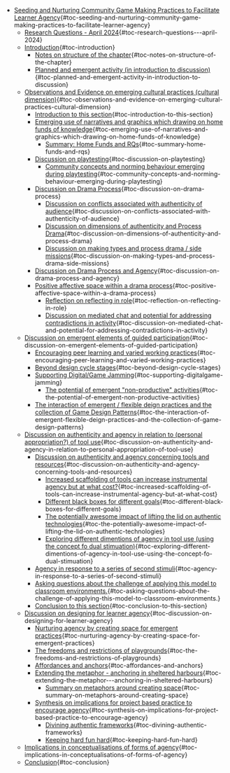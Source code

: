 -   [Seeding and Nurturing Community Game Making Practices to Facilitate
    Learner
    Agency](#seeding-and-nurturing-community-game-making-practices-to-facilitate-learner-agency){#toc-seeding-and-nurturing-community-game-making-practices-to-facilitate-learner-agency}
    -   [Research Questions - April
        2024](#research-questions---april-2024){#toc-research-questions---april-2024}
    -   [Introduction](#introduction){#toc-introduction}
        -   [Notes on structure of the
            chapter](#notes-on-structure-of-the-chapter){#toc-notes-on-structure-of-the-chapter}
        -   [Planned and emergent activity (in introduction to
            discussion)](#planned-and-emergent-activity-in-introduction-to-discussion){#toc-planned-and-emergent-activity-in-introduction-to-discussion}
    -   [Observations and Evidence on emerging cultural practices
        (cultural
        dimension)](#observations-and-evidence-on-emerging-cultural-practices-cultural-dimension){#toc-observations-and-evidence-on-emerging-cultural-practices-cultural-dimension}
        -   [Introduction to this
            section](#introduction-to-this-section){#toc-introduction-to-this-section}
        -   [Emerging use of narratives and graphics which drawing on
            home funds of
            knowledge](#emerging-use-of-narratives-and-graphics-which-drawing-on-home-funds-of-knowledge){#toc-emerging-use-of-narratives-and-graphics-which-drawing-on-home-funds-of-knowledge}
            -   [Summary: Home Funds and
                RQs](#summary-home-funds-and-rqs){#toc-summary-home-funds-and-rqs}
        -   [Discussion on
            playtesting](#discussion-on-playtesting){#toc-discussion-on-playtesting}
            -   [Community concepts and norming behaviour emerging
                during
                playtesting](#community-concepts-and-norming-behaviour-emerging-during-playtesting){#toc-community-concepts-and-norming-behaviour-emerging-during-playtesting}
        -   [Discussion on Drama
            Process](#discussion-on-drama-process){#toc-discussion-on-drama-process}
            -   [Discussion on conflicts associated with authenticity of
                audience](#discussion-on-conflicts-associated-with-authenticity-of-audience){#toc-discussion-on-conflicts-associated-with-authenticity-of-audience}
            -   [Discussion on dimensions of authenticity and Process
                Drama](#discussion-on-dimensions-of-authenticity-and-process-drama){#toc-discussion-on-dimensions-of-authenticity-and-process-drama}
            -   [Discussion on making types and process drama / side
                missions](#discussion-on-making-types-and-process-drama-side-missions){#toc-discussion-on-making-types-and-process-drama-side-missions}
        -   [Discussion on Drama Process and
            Agency](#discussion-on-drama-process-and-agency){#toc-discussion-on-drama-process-and-agency}
        -   [Positive affective space within a drama
            process](#positive-affective-space-within-a-drama-process){#toc-positive-affective-space-within-a-drama-process}
            -   [Reflection on reflecting in
                role](#reflection-on-reflecting-in-role){#toc-reflection-on-reflecting-in-role}
            -   [Discussion on mediated chat and potential for
                addressing contradictions in
                activity](#discussion-on-mediated-chat-and-potential-for-addressing-contradictions-in-activity){#toc-discussion-on-mediated-chat-and-potential-for-addressing-contradictions-in-activity}
    -   [Discussion on emergent elements of guided
        participation](#discussion-on-emergent-elements-of-guided-participation){#toc-discussion-on-emergent-elements-of-guided-participation}
        -   [Encouraging peer learning and varied working
            practices](#encouraging-peer-learning-and-varied-working-practices){#toc-encouraging-peer-learning-and-varied-working-practices}
        -   [Beyond design cycle
            stages](#beyond-design-cycle-stages){#toc-beyond-design-cycle-stages}
        -   [Supporting Digital/Game
            Jamming](#supporting-digitalgame-jamming){#toc-supporting-digitalgame-jamming}
            -   [The potential of emergent "non-productive"
                activities](#the-potential-of-emergent-non-productive-activities){#toc-the-potential-of-emergent-non-productive-activities}
        -   [The interaction of emergent / flexible deign practices and
            the collection of Game Design
            Patterns](#the-interaction-of-emergent-flexible-deign-practices-and-the-collection-of-game-design-patterns){#toc-the-interaction-of-emergent-flexible-deign-practices-and-the-collection-of-game-design-patterns}
    -   [Discussion on authenticity and agency in relation to (personal
        appropriation?) of tool
        use](#discussion-on-authenticity-and-agency-in-relation-to-personal-appropriation-of-tool-use){#toc-discussion-on-authenticity-and-agency-in-relation-to-personal-appropriation-of-tool-use}
        -   [Discussion on authenticity and agency concerning tools and
            resources](#discussion-on-authenticity-and-agency-concerning-tools-and-resources){#toc-discussion-on-authenticity-and-agency-concerning-tools-and-resources}
            -   [Increased scaffolding of tools can increase
                instrumental agency but at what
                cost?](#increased-scaffolding-of-tools-can-increase-instrumental-agency-but-at-what-cost){#toc-increased-scaffolding-of-tools-can-increase-instrumental-agency-but-at-what-cost}
            -   [Different black boxes for different
                goals](#different-black-boxes-for-different-goals){#toc-different-black-boxes-for-different-goals}
            -   [The potentially awesome impact of lifting the lid on
                authentic
                technologies](#the-potentially-awesome-impact-of-lifting-the-lid-on-authentic-technologies){#toc-the-potentially-awesome-impact-of-lifting-the-lid-on-authentic-technologies}
            -   [Exploring different dimentions of agency in tool use
                (using the concept fo dual
                stimuation)](#exploring-different-dimentions-of-agency-in-tool-use-using-the-concept-fo-dual-stimuation){#toc-exploring-different-dimentions-of-agency-in-tool-use-using-the-concept-fo-dual-stimuation}
        -   [Agency in response to a series of second
            stimuli](#agency-in-response-to-a-series-of-second-stimuli){#toc-agency-in-response-to-a-series-of-second-stimuli}
        -   [Asking questions about the challenge of applying this model
            to classroom
            environments.](#asking-questions-about-the-challenge-of-applying-this-model-to-classroom-environments.){#toc-asking-questions-about-the-challenge-of-applying-this-model-to-classroom-environments.}
        -   [Conclusion to this
            section](#conclusion-to-this-section){#toc-conclusion-to-this-section}
    -   [Discussion on designing for learner
        agency](#discussion-on-designing-for-learner-agency){#toc-discussion-on-designing-for-learner-agency}
        -   [Nurturing agency by creating space for emergent
            practices](#nurturing-agency-by-creating-space-for-emergent-practices){#toc-nurturing-agency-by-creating-space-for-emergent-practices}
        -   [The freedoms and restrictions of
            playgrounds](#the-freedoms-and-restrictions-of-playgrounds){#toc-the-freedoms-and-restrictions-of-playgrounds}
        -   [Affordances and
            anchors](#affordances-and-anchors){#toc-affordances-and-anchors}
        -   [Extending the metaphor - anchoring in sheltered
            harbours](#extending-the-metaphor---anchoring-in-sheltered-harbours){#toc-extending-the-metaphor---anchoring-in-sheltered-harbours}
            -   [Summary on metaphors around creating
                space](#summary-on-metaphors-around-creating-space){#toc-summary-on-metaphors-around-creating-space}
        -   [Synthesis on implications for project based practice to
            encourage
            agency](#synthesis-on-implications-for-project-based-practice-to-encourage-agency){#toc-synthesis-on-implications-for-project-based-practice-to-encourage-agency}
            -   [Divining authentic
                frameworks](#divining-authentic-frameworks){#toc-divining-authentic-frameworks}
            -   [Keeping hard fun
                hard](#keeping-hard-fun-hard){#toc-keeping-hard-fun-hard}
    -   [Implications in conceptualisations of forms of
        agency](#implications-in-conceptualisations-of-forms-of-agency){#toc-implications-in-conceptualisations-of-forms-of-agency}
    -   [Conclusion](#conclusion){#toc-conclusion}
